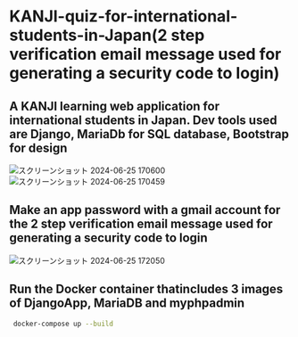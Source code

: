 # KANJI-quiz-for-international-students-in-Japan(2 step verification email message used for generating a security code to login)
## A KANJI learning web application for international students in Japan. Dev tools used are Django, MariaDb for SQL database, Bootstrap for design
![スクリーンショット 2024-06-25 170600](https://github.com/RedKarim/KANJI-quiz-for-international-students-in-Japan/assets/156578327/f0909c39-2a2e-434a-9366-8ae29ecdea4f)
![スクリーンショット 2024-06-25 170459](https://github.com/RedKarim/KANJI-quiz-for-international-students-in-Japan/assets/156578327/e163bf62-8f86-404e-ad16-f9a6b33dcc1a)


## Make an app password with a gmail account for the 2 step verification email message used for generating a security code to login
![スクリーンショット 2024-06-25 172050](https://github.com/RedKarim/KANJI-quiz-for-international-students-in-Japan/assets/156578327/b584aee7-da80-4e9e-a8ed-3c3f2b877140)

## Run the Docker container thatincludes 3 images of DjangoApp, MariaDB and myphpadmin
```bash
 docker-compose up --build
```
